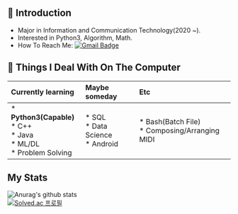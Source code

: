 <!--
**SnapFlip20/SnapFlip20** is a ✨ _special_ ✨ repository because its `README.md` (this file) appears on your GitHub profile.

Here are some ideas to get you started:

- 🔭 I’m currently working on ...
- 🌱 I’m currently learning ...
- 👯 I’m looking to collaborate on ...
- 🤔 I’m looking for help with ...
- 💬 Ask me about ...
- 📫 How to reach me: ...
- 😄 Pronouns: ...
- ⚡ Fun fact: ...
언젠간 사용하게 되지 않을까? 일단 남겨두자
-->

## 🤔 Introduction 
* Major in Information and Communication Technology(2020 ~).
* Interested in Python3, Algorithm, Math.
* How To Reach Me: [![Gmail Badge](https://img.shields.io/badge/-Gmail-c14438?style=flat-square&logo=Gmail&logoColor=white&link=mailto:snapflip20@gmail.com)](mailto:snapflip20@gmail.com)

## 🌱 Things I Deal With On The Computer

|**Currently learning**|**Maybe someday**|**Etc**|
|:---|:---|:---|
|* **Python3(Capable)**</br>* C++</br>* Java</br>* ML/DL</br>* Problem Solving|* SQL</br>* Data Science</br>* Android|* Bash(Batch File)</br>* Composing/Arranging MIDI|

## My Stats
![Anurag's github stats](https://github-readme-stats.vercel.app/api?username=SnapFlip20&show_icons=true&theme=dark)
</br>
[![Solved.ac
프로필](http://mazassumnida.wtf/api/v2/generate_badge?boj=snapflip20)](https://solved.ac/snapflip20)

